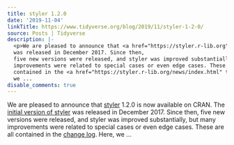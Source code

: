 ```yaml
---
title: styler 1.2.0
date: '2019-11-04'
linkTitle: https://www.tidyverse.org/blog/2019/11/styler-1-2-0/
source: Posts | Tidyverse
description: |-
  <p>We are pleased to announce that <a href="https://styler.r-lib.org" target="_blank" rel="noopener">styler</a> 1.2.0 is now available on CRAN. The <a href="https://www.tidyverse.org/articles/2017/12/styler-1.0.0/" target="_blank" rel="noopener">initial version of styler</a>
  was released in December 2017. Since then,
  five new versions were released, and styler was improved substantially, but many
  improvements were related to special cases or even edge cases. These are all
  contained in the <a href="https://styler.r-lib.org/news/index.html" target="_blank" rel="noopener">change log</a>. Here,
  we ...
disable_comments: true
---
```

<p>We are pleased to announce that <a href="https://styler.r-lib.org" target="_blank" rel="noopener">styler</a> 1.2.0 is now available on CRAN. The <a href="https://www.tidyverse.org/articles/2017/12/styler-1.0.0/" target="_blank" rel="noopener">initial version of styler</a>
was released in December 2017. Since then,
five new versions were released, and styler was improved substantially, but many
improvements were related to special cases or even edge cases. These are all
contained in the <a href="https://styler.r-lib.org/news/index.html" target="_blank" rel="noopener">change log</a>. Here,
we ...